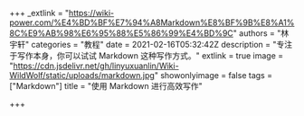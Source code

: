 +++
_extlink = "https://wiki-power.com/%E4%BD%BF%E7%94%A8Markdown%E8%BF%9B%E8%A1%8C%E9%AB%98%E6%95%88%E5%86%99%E4%BD%9C"
authors = "林宇轩"
categories = "教程"
date = 2021-02-16T05:32:42Z
description = "专注于写作本身，你可以试试 Markdown 这种写作方式。"
extlink = true
image = "https://cdn.jsdelivr.net/gh/linyuxuanlin/Wiki-WildWolf/static/uploads/markdown.jpg"
showonlyimage = false
tags = ["Markdown"]
title = "使用 Markdown 进行高效写作"

+++

